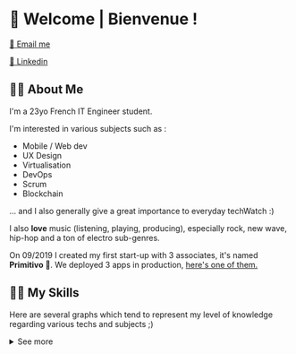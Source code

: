 # 🦉 Welcome | Bienvenue ! 


[📧 Email me ](mailto:thomas.martin@primitivo.fr)

[💼 Linkedin ](https://www.linkedin.com/in/thomas-martin-348238161/)
## 👨‍🎤 About Me

I'm a 23yo French IT Engineer student.

I'm interested in various subjects such as : 
- Mobile / Web dev
- UX Design
- Virtualisation
- DevOps
- Scrum
- Blockchain

... and I also generally give a great importance to everyday techWatch :)

I also **love** music (listening, playing, producing), especially rock, new wave, hip-hop and a ton of electro sub-genres.

On 09/2019 I created my first start-up with 3 associates, it's named **Primitivo 🦉**. We deployed 3 apps in production, [here's one of them.](https://circlebar.fr)

## 👨‍💻 My Skills

Here are several graphs which tend to represent my level of knowledge regarding various techs and subjects ;)

<details>
  <summary>See more</summary

# 

### 📱 Mobile

![80%](https://progress-bar.dev/80) **React Native**


![70%](https://progress-bar.dev/70) **Flutter**


![40%](https://progress-bar.dev/40) **Kotlin**

### 🖌 Front-end

![70%](https://progress-bar.dev/70) **React**


![60%](https://progress-bar.dev/60) **Angular**

### 🤖 Back-end

![80%](https://progress-bar.dev/80) **NodeJS**


![70%](https://progress-bar.dev/70) **Go**


![60%](https://progress-bar.dev/60) **Python**

### ⚙ DevOps and others

![80%](https://progress-bar.dev/80) **Git**


![70%](https://progress-bar.dev/70) **Docker**


![70%](https://progress-bar.dev/70) **Docker-Compose**


![60%](https://progress-bar.dev/60) **Jenkins**


![40%](https://progress-bar.dev/40) **Kubernetes**

### ☁ Cloud Services
![60%](https://progress-bar.dev/60) **AWS**


![40%](https://progress-bar.dev/40) **Firebase**


![20%](https://progress-bar.dev/20) **Microsoft Azure**

### 👨‍💼 Soft Skills
![80%](https://progress-bar.dev/80) **Adaptability**


![75%](https://progress-bar.dev/75) **Project Management**


![75%](https://progress-bar.dev/75) **Scrum Master**


![70%](https://progress-bar.dev/70) **Solution Architecture**


![70%](https://progress-bar.dev/70) **Web/Mobile knowledge**


![65%](https://progress-bar.dev/65) **UX Design**

</details>
